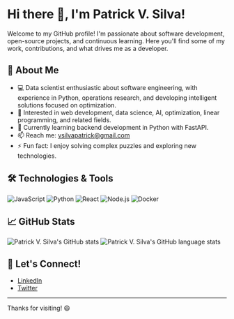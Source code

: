 # Hi there 👋, I'm Patrick V. Silva!

Welcome to my GitHub profile! I'm passionate about software development, open-source projects, and continuous learning. Here you'll find some of my work, contributions, and what drives me as a developer.

## 🚀 About Me
- 💻 Data scientist enthusiastic about software engineering, with experience in Python, operations research, and developing intelligent solutions focused on optimization.
- 🎯 Interested in web development, data science, AI, optimization, linear programming, and related fields.
- 🌱 Currently learning backend development in Python with FastAPI.
- 📫 Reach me: vsilvapatrick@gmail.com
- ⚡ Fun fact: I enjoy solving complex puzzles and exploring new technologies.

## 🛠️ Technologies & Tools

![JavaScript](https://img.shields.io/badge/-JavaScript-black?style=flat-square&logo=javascript)
![Python](https://img.shields.io/badge/-Python-black?style=flat-square&logo=python)
![React](https://img.shields.io/badge/-React-black?style=flat-square&logo=react)
![Node.js](https://img.shields.io/badge/-Node.js-black?style=flat-square&logo=node.js)
![Docker](https://img.shields.io/badge/-Docker-black?style=flat-square&logo=docker)

## 📈 GitHub Stats

![Patrick V. Silva's GitHub stats](https://github-readme-stats.vercel.app/api?username=patrickvsilva&show_icons=true&hide_title=true&hide_rank=false&count_private=true&theme=default)
![Patrick V. Silva's GitHub language stats](https://github-readme-stats.vercel.app/api/top-langs/?username=patrickvsilva&layout=compact&langs_count=7&theme=default)

<!-- Uncomment and update with your latest projects if desired
## 📝 Latest Projects

- [Project Name 1](https://github.com/patrickvsilva/project1): Short description.
- [Project Name 2](https://github.com/patrickvsilva/project2): Short description.
-->

## 🤝 Let's Connect!

- [LinkedIn](https://linkedin.com/in/patrickvsilva)
- [Twitter](https://twitter.com/patrickvsilva)

---

Thanks for visiting! 😄

